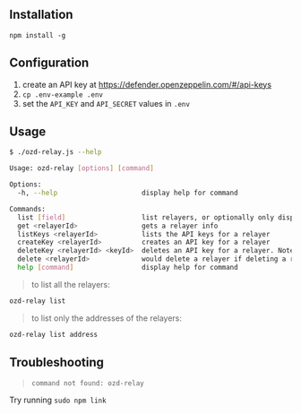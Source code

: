 ## Installation

`npm install -g`

## Configuration

1. create an API key at https://defender.openzeppelin.com/#/api-keys
2. `cp .env-example .env`
3. set the `API_KEY` and `API_SECRET` values in `.env`

## Usage

```sh
$ ./ozd-relay.js --help

Usage: ozd-relay [options] [command]

Options:
  -h, --help                     display help for command

Commands:
  list [field]                   list relayers, or optionally only display a specific field like `address` or `name`
  get <relayerId>                gets a relayer info
  listKeys <relayerId>           lists the API keys for a relayer
  createKey <relayerId>          creates an API key for a relayer
  deleteKey <relayerId> <keyId>  deletes an API key for a relayer. Note: second argument to deleteKey is the keyId (contains hyphens), not the apiKey
  delete <relayerId>             would delete a relayer if deleting a relayer was supported)
  help [command]                 display help for command
```

> to list all the relayers:

```sh
ozd-relay list
```

> to list only the addresses of the relayers:

```sh
ozd-relay list address
```

## Troubleshooting

> `command not found: ozd-relay`

Try running `sudo npm link`
